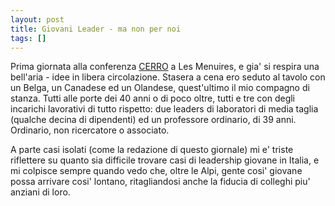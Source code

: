 ```yaml
---
layout: post
title: Giovani Leader - ma non per noi
tags: []
---
```


Prima giornata alla conferenza [CERRO](http://www.galileonet.it/postdoc/article/93/cerro-baby) a Les Menuires, e gia' si respira una bell'aria - idee in libera circolazione.
Stasera a cena ero seduto al tavolo con un Belga, un Canadese ed un Olandese, quest'ultimo il mio compagno di stanza. Tutti alle porte dei 40 anni o di poco oltre, tutti e tre con degli incarichi lavorativi di tutto rispetto: due leaders di laboratori di media taglia (qualche decina di dipendenti) ed un professore ordinario, di 39 anni. Ordinario, non ricercatore o associato.

A parte casi isolati (come la redazione di questo giornale) mi e' triste riflettere su quanto sia difficile trovare casi di leadership giovane in Italia, e mi colpisce sempre quando vedo che, oltre le Alpi, gente cosi' giovane possa arrivare cosi' lontano, ritagliandosi anche la fiducia di colleghi piu' anziani di loro.
